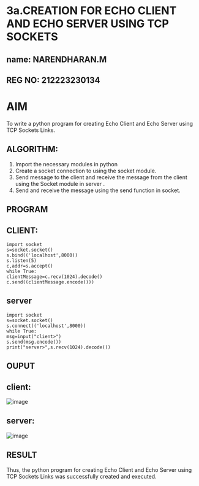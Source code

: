 # 3a.CREATION FOR ECHO CLIENT AND ECHO SERVER USING TCP SOCKETS
## name: NARENDHARAN.M
## REG NO: 212223230134
# AIM
To write a python program for creating Echo Client and Echo Server using TCP
Sockets Links.
## ALGORITHM:
1. Import the necessary modules in python
2. Create a socket connection to using the socket module.
3. Send message to the client and receive the message from the client using the Socket module in
 server .
4. Send and receive the message using the send function in socket.
## PROGRAM
## CLIENT:
```
import socket
s=socket.socket()
s.bind(('localhost',8000))
s.listen(5)
c,addr=s.accept()
while True:
clientMessage=c.recv(1024).decode()
c.send((clientMessage.encode()))
```
## server
```
import socket
s=socket.socket()
s.connect(('localhost',8000))
while True:
msg=input("client>")
s.send(msg.encode())
print("server>",s.recv(1024).decode())
```
## OUPUT
## client:
![image](https://github.com/narenm03/3a.Sockets_Creation_for_Echo_Client_and_Echo_Server/assets/152469427/80f01824-253c-4e90-b5c2-b4128da51cc9)
## server:
![image](https://github.com/narenm03/3a.Sockets_Creation_for_Echo_Client_and_Echo_Server/assets/152469427/1a738f2d-435b-488c-949c-837cb87dbc14)

## RESULT
Thus, the python program for creating Echo Client and Echo Server using TCP Sockets Links 
was successfully created and executed.
